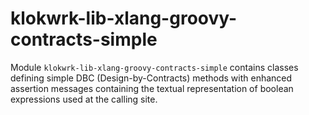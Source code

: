 # klokwrk-lib-xlang-groovy-contracts-simple

Module `klokwrk-lib-xlang-groovy-contracts-simple` contains classes defining simple DBC (Design-by-Contracts) methods with enhanced assertion messages containing the textual representation of boolean
expressions used at the calling site.
